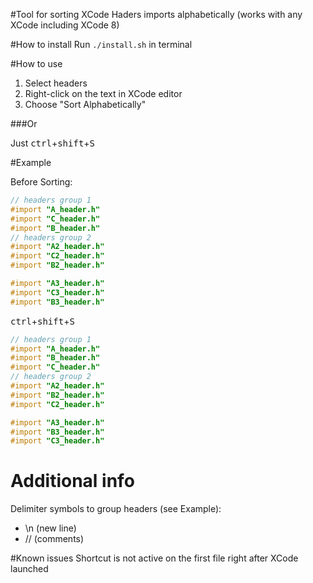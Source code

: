 #Tool for sorting XCode Haders imports alphabetically 
(works with any XCode including XCode 8)

#How to install
Run `./install.sh` in terminal

#How to use
1. Select headers
2. Right-click on the text in XCode editor
3. Choose "Sort Alphabetically"

###Or

Just <kbd>ctrl</kbd>+<kbd>shift</kbd>+<kbd>S</kbd>


#Example

Before Sorting:
```objective-c
// headers group 1
#import "A_header.h"
#import "C_header.h"
#import "B_header.h"
// headers group 2
#import "A2_header.h"
#import "C2_header.h"
#import "B2_header.h"

#import "A3_header.h"
#import "C3_header.h"
#import "B3_header.h"
```
<kbd>ctrl</kbd>+<kbd>shift</kbd>+<kbd>S</kbd>
```objective-c
// headers group 1
#import "A_header.h"
#import "B_header.h"
#import "C_header.h"
// headers group 2
#import "A2_header.h"
#import "B2_header.h"
#import "C2_header.h"

#import "A3_header.h"
#import "B3_header.h"
#import "C3_header.h"
```

# Additional info
Delimiter symbols to group headers (see Example): 
- \n (new line)
- // (comments)

#Known issues
Shortcut is not active on the first file right after XCode launched
